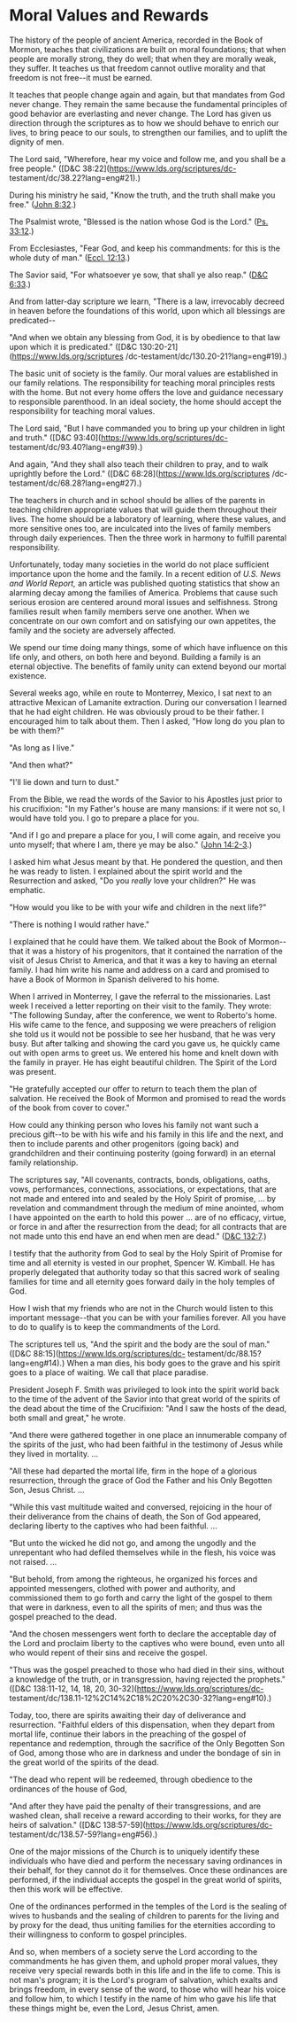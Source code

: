 # Moral Values and Rewards

The history of the people of ancient America, recorded in the Book of Mormon,
teaches that civilizations are built on moral foundations; that when people
are morally strong, they do well; that when they are morally weak, they
suffer. It teaches us that freedom cannot outlive morality and that freedom is
not free--it must be earned.

It teaches that people change again and again, but that mandates from God
never change. They remain the same because the fundamental principles of good
behavior are everlasting and never change. The Lord has given us direction
through the scriptures as to how we should behave to enrich our lives, to
bring peace to our souls, to strengthen our families, and to uplift the
dignity of men.

The Lord said, "Wherefore, hear my voice and follow me, and you shall be a
free people." ([D&amp;C 38:22](https://www.lds.org/scriptures/dc-
testament/dc/38.22?lang=eng#21).)

During his ministry he said, "Know the truth, and the truth shall make you
free." ([John 8:32](https://www.lds.org/scriptures/nt/john/8.32?lang=eng#31).)

The Psalmist wrote, "Blessed is the nation whose God is the Lord." ([Ps.
33:12](https://www.lds.org/scriptures/ot/ps/33.12?lang=eng#11).)

From Ecclesiastes, "Fear God, and keep his commandments: for this is the whole
duty of man." ([Eccl.
12:13](https://www.lds.org/scriptures/ot/eccl/12.13?lang=eng#12).)

The Savior said, "For whatsoever ye sow, that shall ye also reap." ([D&amp;C
6:33](https://www.lds.org/scriptures/dc-testament/dc/6.33?lang=eng#32).)

And from latter-day scripture we learn, "There is a law, irrevocably decreed
in heaven before the foundations of this world, upon which all blessings are
predicated--

"And when we obtain any blessing from God, it is by obedience to that law upon
which it is predicated." ([D&amp;C 130:20-21](https://www.lds.org/scriptures
/dc-testament/dc/130.20-21?lang=eng#19).)

The basic unit of society is the family. Our moral values are established in
our family relations. The responsibility for teaching moral principles rests
with the home. But not every home offers the love and guidance necessary to
responsible parenthood. In an ideal society, the home should accept the
responsibility for teaching moral values.

The Lord said, "But I have commanded you to bring up your children in light
and truth." ([D&amp;C 93:40](https://www.lds.org/scriptures/dc-
testament/dc/93.40?lang=eng#39).)

And again, "And they shall also teach their children to pray, and to walk
uprightly before the Lord." ([D&amp;C 68:28](https://www.lds.org/scriptures
/dc-testament/dc/68.28?lang=eng#27).)

The teachers in church and in school should be allies of the parents in
teaching children appropriate values that will guide them throughout their
lives. The home should be a laboratory of learning, where these values, and
more sensitive ones too, are inculcated into the lives of family members
through daily experiences. Then the three work in harmony to fulfill parental
responsibility.

Unfortunately, today many societies in the world do not place sufficient
importance upon the home and the family. In a recent edition of _U.S. News and
World Report,_ an article was published quoting statistics that show an
alarming decay among the families of America. Problems that cause such serious
erosion are centered around moral issues and selfishness. Strong families
result when family members serve one another. When we concentrate on our own
comfort and on satisfying our own appetites, the family and the society are
adversely affected.

We spend our time doing many things, some of which have influence on this life
only, and others, on both here and beyond. Building a family is an eternal
objective. The benefits of family unity can extend beyond our mortal
existence.

Several weeks ago, while en route to Monterrey, Mexico, I sat next to an
attractive Mexican of Lamanite extraction. During our conversation I learned
that he had eight children. He was obviously proud to be their father. I
encouraged him to talk about them. Then I asked, "How long do you plan to be
with them?"

"As long as I live."

"And then what?"

"I'll lie down and turn to dust."

From the Bible, we read the words of the Savior to his Apostles just prior to
his crucifixion: "In my Father's house are many mansions: if it were not so, I
would have told you. I go to prepare a place for you.

"And if I go and prepare a place for you, I will come again, and receive you
unto myself; that where I am, there ye may be also." ([John
14:2-3](https://www.lds.org/scriptures/nt/john/14.2-3?lang=eng#1).)

I asked him what Jesus meant by that. He pondered the question, and then he
was ready to listen. I explained about the spirit world and the Resurrection
and asked, "Do you _really_ love your children?" He was emphatic.

"How would you like to be with your wife and children in the next life?"

"There is nothing I would rather have."

I explained that he could have them. We talked about the Book of Mormon--that
it was a history of his progenitors, that it contained the narration of the
visit of Jesus Christ to America, and that it was a key to having an eternal
family. I had him write his name and address on a card and promised to have a
Book of Mormon in Spanish delivered to his home.

When I arrived in Monterrey, I gave the referral to the missionaries. Last
week I received a letter reporting on their visit to the family. They wrote:
"The following Sunday, after the conference, we went to Roberto's home. His
wife came to the fence, and supposing we were preachers of religion she told
us it would not be possible to see her husband, that he was very busy. But
after talking and showing the card you gave us, he quickly came out with open
arms to greet us. We entered his home and knelt down with the family in
prayer. He has eight beautiful children. The Spirit of the Lord was present.

"He gratefully accepted our offer to return to teach them the plan of
salvation. He received the Book of Mormon and promised to read the words of
the book from cover to cover."

How could any thinking person who loves his family not want such a precious
gift--to be with his wife and his family in this life and the next, and then
to include parents and other progenitors (going back) and grandchildren and
their continuing posterity (going forward) in an eternal family relationship.

The scriptures say, "All covenants, contracts, bonds, obligations, oaths,
vows, performances, connections, associations, or expectations, that are not
made and entered into and sealed by the Holy Spirit of promise, ... by
revelation and commandment through the medium of mine anointed, whom I have
appointed on the earth to hold this power ... are of no efficacy, virtue, or
force in and after the resurrection from the dead; for all contracts that are
not made unto this end have an end when men are dead." ([D&amp;C
132:7](https://www.lds.org/scriptures/dc-testament/dc/132.7?lang=eng#6).)

I testify that the authority from God to seal by the Holy Spirit of Promise
for time and all eternity is vested in our prophet, Spencer W. Kimball. He has
properly delegated that authority today so that this sacred work of sealing
families for time and all eternity goes forward daily in the holy temples of
God.

How I wish that my friends who are not in the Church would listen to this
important message--that you can be with your families forever. All you have to
do to qualify is to keep the commandments of the Lord.

The scriptures tell us, "And the spirit and the body are the soul of man."
([D&amp;C 88:15](https://www.lds.org/scriptures/dc-
testament/dc/88.15?lang=eng#14).) When a man dies, his body goes to the grave
and his spirit goes to a place of waiting. We call that place paradise.

President Joseph F. Smith was privileged to look into the spirit world back to
the time of the advent of the Savior into that great world of the spirits of
the dead about the time of the Crucifixion: "And I saw the hosts of the dead,
both small and great," he wrote.

"And there were gathered together in one place an innumerable company of the
spirits of the just, who had been faithful in the testimony of Jesus while
they lived in mortality. ...

"All these had departed the mortal life, firm in the hope of a glorious
resurrection, through the grace of God the Father and his Only Begotten Son,
Jesus Christ. ...

"While this vast multitude waited and conversed, rejoicing in the hour of
their deliverance from the chains of death, the Son of God appeared, declaring
liberty to the captives who had been faithful. ...

"But unto the wicked he did not go, and among the ungodly and the unrepentant
who had defiled themselves while in the flesh, his voice was not raised. ...

"But behold, from among the righteous, he organized his forces and appointed
messengers, clothed with power and authority, and commissioned them to go
forth and carry the light of the gospel to them that were in darkness, even to
all the spirits of men; and thus was the gospel preached to the dead.

"And the chosen messengers went forth to declare the acceptable day of the
Lord and proclaim liberty to the captives who were bound, even unto all who
would repent of their sins and receive the gospel.

"Thus was the gospel preached to those who had died in their sins, without a
knowledge of the truth, or in transgression, having rejected the prophets."
([D&amp;C 138:11-12, 14, 18, 20, 30-32](https://www.lds.org/scriptures/dc-
testament/dc/138.11-12%2C14%2C18%2C20%2C30-32?lang=eng#10).)

Today, too, there are spirits awaiting their day of deliverance and
resurrection. "Faithful elders of this dispensation, when they depart from
mortal life, continue their labors in the preaching of the gospel of
repentance and redemption, through the sacrifice of the Only Begotten Son of
God, among those who are in darkness and under the bondage of sin in the great
world of the spirits of the dead.

"The dead who repent will be redeemed, through obedience to the ordinances of
the house of God,

"And after they have paid the penalty of their transgressions, and are washed
clean, shall receive a reward according to their works, for they are heirs of
salvation." ([D&amp;C 138:57-59](https://www.lds.org/scriptures/dc-
testament/dc/138.57-59?lang=eng#56).)

One of the major missions of the Church is to uniquely identify these
individuals who have died and perform the necessary saving ordinances in their
behalf, for they cannot do it for themselves. Once these ordinances are
performed, if the individual accepts the gospel in the great world of spirits,
then this work will be effective.

One of the ordinances performed in the temples of the Lord is the sealing of
wives to husbands and the sealing of children to parents for the living and by
proxy for the dead, thus uniting families for the eternities according to
their willingness to conform to gospel principles.

And so, when members of a society serve the Lord according to the commandments
he has given them, and uphold proper moral values, they receive very special
rewards both in this life and in the life to come. This is not man's program;
it is the Lord's program of salvation, which exalts and brings freedom, in
every sense of the word, to those who will hear his voice and follow him, to
which I testify in the name of him who gave his life that these things might
be, even the Lord, Jesus Christ, amen.

